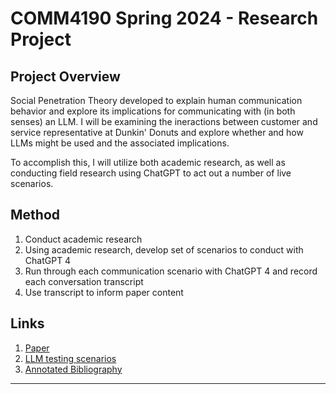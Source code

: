 # COMM4190 Spring 2024 - Research Project

## Project Overview

Social Penetration Theory developed to explain human communication behavior and explore its implications for communicating with (in both senses) an LLM. I will be examining the ineractions between customer and service representative at Dunkin' Donuts and explore whether and how LLMs might be used and the associated implications.

To accomplish this, I will utilize both academic research, as well as conducting field research using ChatGPT to act out a number of live scenarios.

## Method


1. Conduct academic research
2. Using academic research, develop set of scenarios to conduct with ChatGPT 4
3. Run through each communication scenario with ChatGPT 4 and record each conversation transcript
4. Use transcript to inform paper content


## Links
1. [Paper](01.Paper.pdf)
2. [LLM testing scenarios](02.Research.pdf)
3. [Annotated Bibliography](03.AnnotatedBibliography.pdf)
---



